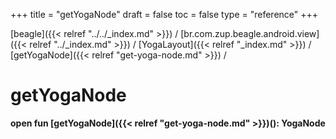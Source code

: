 +++
title = "getYogaNode"
draft = false
toc = false
type = "reference"
+++

[beagle]({{< relref "../../_index.md" >}}) / [br.com.zup.beagle.android.view]({{< relref "../_index.md" >}}) / [YogaLayout]({{< relref "_index.md" >}}) / [getYogaNode]({{< relref "get-yoga-node.md" >}}) / 



# getYogaNode  
  
<b><b>open fun [getYogaNode]({{< relref "get-yoga-node.md" >}})(): YogaNode</b></b>  



